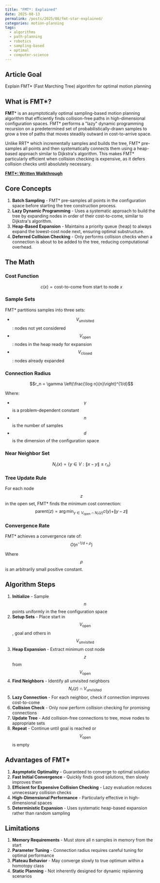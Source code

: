 ```yaml
---
title: "FMT*: Explained"
date: 2025-08-13
permalink: /posts/2025/08/fmt-star-explained/
categories: motion-planning
tags:
  - algorithms
  - path-planning
  - robotics
  - sampling-based
  - optimal
  - computer-science
---
```



## Article Goal
Explain FMT* (Fast Marching Tree) algorithm for optimal motion planning

## What is FMT*?
**FMT*** is an asymptotically optimal sampling-based motion planning algorithm that efficiently finds collision-free paths in high-dimensional configuration spaces. FMT* performs a "lazy" dynamic programming recursion on a predetermined set of probabilistically-drawn samples to grow a tree of paths that moves steadily outward in cost-to-arrive space.

Unlike RRT* which incrementally samples and builds the tree, FMT* pre-samples all points and then systematically connects them using a heap-based approach similar to Dijkstra's algorithm. This makes FMT* particularly efficient when collision checking is expensive, as it defers collision checks until absolutely necessary.

**[FMT*: Written Walkthrough](/files/FMT.pdf)**

## Core Concepts
1. **Batch Sampling** - FMT* pre-samples all points in the configuration space before starting the tree construction process.
2. **Lazy Dynamic Programming** - Uses a systematic approach to build the tree by expanding nodes in order of their cost-to-come, similar to Dijkstra's algorithm.
3. **Heap-Based Expansion** - Maintains a priority queue (heap) to always expand the lowest-cost node next, ensuring optimal substructure.
4. **Deferred Collision Checking** - Only performs collision checks when a connection is about to be added to the tree, reducing computational overhead.

## The Math

### Cost Function
$$c(x) = \text{cost-to-come from start to node } x$$

### Sample Sets
FMT* partitions samples into three sets:
- $$V_{\text{unvisited}}$$: nodes not yet considered
- $$V_{\text{open}}$$: nodes in the heap ready for expansion  
- $$V_{\text{closed}}$$: nodes already expanded

### Connection Radius
$$r_n = \gamma \left(\frac{\log n}{n}\right)^{1/d}$$

Where:
- $$\gamma$$ is a problem-dependent constant
- $$n$$ is the number of samples
- $$d$$ is the dimension of the configuration space

### Near Neighbor Set
$$N_r(x) = \{y \in V : \|x - y\| \leq r_n\}$$

### Tree Update Rule
For each node $$z$$ in the open set, FMT* finds the minimum cost connection:
$$\text{parent}(z) = \arg\min_{y \in V_{\text{open}} \cap N_r(z)} c(y) + \|y - z\|$$

### Convergence Rate
FMT* achieves a convergence rate of:
$$O(n^{-1/d+\rho})$$

Where $$\rho$$ is an arbitrarily small positive constant.

## Algorithm Steps
1. **Initialize** - Sample $$n$$ points uniformly in the free configuration space
2. **Setup Sets** - Place start in $$V_{\text{open}}$$, goal and others in $$V_{\text{unvisited}}$$ 
3. **Heap Expansion** - Extract minimum cost node $$z$$ from $$V_{\text{open}}$$
4. **Find Neighbors** - Identify all unvisited neighbors $$N_r(z) \cap V_{\text{unvisited}}$$
5. **Lazy Connection** - For each neighbor, check if connection improves cost-to-come
6. **Collision Check** - Only now perform collision checking for promising connections
7. **Update Tree** - Add collision-free connections to tree, move nodes to appropriate sets
8. **Repeat** - Continue until goal is reached or $$V_{\text{open}}$$ is empty



## Advantages of FMT*
1. **Asymptotic Optimality** - Guaranteed to converge to optimal solution
2. **Fast Initial Convergence** - Quickly finds good solutions, then slowly improves them
3. **Efficient for Expensive Collision Checking** - Lazy evaluation reduces unnecessary collision checks
4. **High-Dimensional Performance** - Particularly effective in high-dimensional spaces
5. **Deterministic Expansion** - Uses systematic heap-based expansion rather than random sampling

## Limitations
1. **Memory Requirements** - Must store all n samples in memory from the start
2. **Parameter Tuning** - Connection radius requires careful tuning for optimal performance
3. **Plateau Behavior** - May converge slowly to true optimum within a homotopy class
4. **Static Planning** - Not inherently designed for dynamic replanning scenarios
